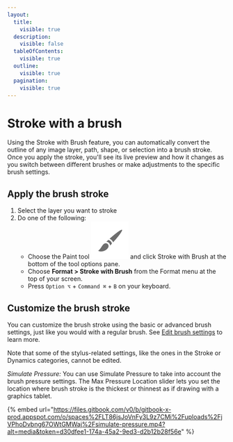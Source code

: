 ```yaml
---
layout:
  title:
    visible: true
  description:
    visible: false
  tableOfContents:
    visible: true
  outline:
    visible: true
  pagination:
    visible: true
---
```


# Stroke with a brush

Using the Stroke with Brush feature, you can automatically convert the outline of any image layer, path, shape, or selection into a brush stroke. Once you apply the stroke, you'll see its live preview and how it changes as you switch between different brushes or make adjustments to the specific brush settings.

## Apply the brush stroke

1. Select the layer you want to stroke
2. Do one of the following:
   * Choose the Paint tool <img src="../.gitbook/assets/Paint.png" alt="" data-size="line"> and click Stroke with Brush at the bottom of the tool options pane.
   * Choose **Format > Stroke with Brush** from the Format menu at the top of your screen.
   * Press `Option ⌥` + `Command ⌘` + `B` on your keyboard.

## Customize the brush stroke

You can customize the brush stroke using the basic or advanced brush settings, just like you would with a regular brush. See [Edit brush settings](edit-brush-settings.md) to learn more.

Note that some of the stylus-related settings, like the ones in the Stroke or Dynamics categories, cannot be edited.

_Simulate Pressure:_ You can use Simulate Pressure to take into account the brush pressure settings. The Max Pressure Location slider lets you set the location where brush stroke is the thickest or thinnest as if drawing with a graphics tablet.

{% embed url="https://files.gitbook.com/v0/b/gitbook-x-prod.appspot.com/o/spaces%2FLT86jsJoVnFy3L9z7CMi%2Fuploads%2FjVPhoDvbng67OWtGMWaj%2Fsimulate-pressure.mp4?alt=media&token=d30dfee1-174a-45a2-9ed3-d2b12b28f56e" %}

